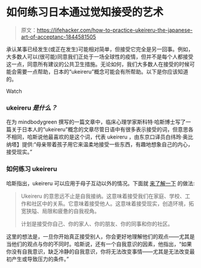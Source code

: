 # 如何练习日本通过觉知接受的艺术

> 原文：<https://lifehacker.com/how-to-practice-ukeireru-the-japanese-art-of-acceptanc-1844581505>

承认某事已经发生(或正在发生)可能相对简单，但接受它完全是另一回事。例如，大多数人可以(很可能)同意我们正处于一场全球性的疫情，但并不是每个人都接受这一点，同意所有建议的公共卫生措施。无论如何，我们大多数人在接受的时候可能会需要一点帮助，日本的“ukeireru”概念可能会有所帮助。以下是你应该知道的。

Watch

### ukeireru *是什么？*

在为 mindbodygreen 撰写的一篇文章中，临床心理学家斯科特·哈斯博士写了一篇关于日本人的“ukeireru”概念的文章尽管日语中有很多表示接受的词，但意思各不相同，哈斯说他最喜欢的是这个词，代表 ukeireru ，由东京口译员白纬玲·奥比纳塔】提供:“母亲带着孩子用它来温柔地接受一些东西，有趣地想象自己的内心，接受现实。”

### 如何练习 ukeireru

哈斯指出，ukeireru 可以应用于母子互动以外的情况。下面就 [来了解一下](https://www.mindbodygreen.com/articles/ukeireru-practice-japanese-art-of-acceptance) 的做法:

> Ukeireru 的意思远不止是自我接纳。这意味着接受我们在家庭、学校、工作和社区中的关系。它意味着接受他人。这意味着接受现实，创造环境，拓宽狭隘、局限和疲惫的自我视角。
> 
> 计划是接受你自己、你的家人、你的朋友、你的同事和你的社区。

这里的想法是，一旦你开始真正接受别人，你会更好地理解他们的观点——尤其是当他们的观点与你的不同时。哈斯说，还有一个自我意识的因素，他指出，“如果你没有自我意识，缺乏冷静的自我意识，你将无法改变事情——尤其是无法改变最初产生或导致压力的条件。”